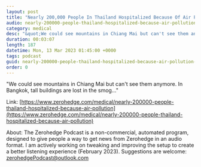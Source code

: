 ```yaml
---
layout: post
title: "Nearly 200,000 People In Thailand Hospitalized Because Of Air Pollution"
audio: nearly-200000-people-thailand-hospitalized-because-air-pollution-0
category: medical
desc: "&quot;We could see mountains in Chiang Mai but can't see them anymore. In Bangkok, tall buildings are lost in the smog...&quot;"
duration: 00:03:07
length: 187
datetime: Mon, 13 Mar 2023 01:45:00 +0000
tags: podcast
guid: nearly-200000-people-thailand-hospitalized-because-air-pollution-0
order: 0
---
```

&quot;We could see mountains in Chiang Mai but can't see them anymore. In Bangkok, tall buildings are lost in the smog...&quot;

Link: [https://www.zerohedge.com/medical/nearly-200000-people-thailand-hospitalized-because-air-pollution](https://www.zerohedge.com/medical/nearly-200000-people-thailand-hospitalized-because-air-pollution)

About: The Zerohedge Podcast is a non-commercial, automated program, designed to give people a way to get news from Zerohedge in an audio format.  I am actively working on tweaking and improving the setup to create a better listening experience (February 2023).  Suggestions are welcome: [zerohedgePodcast@outlook.com](mailto:zerohedgePodcast@outlook.com)